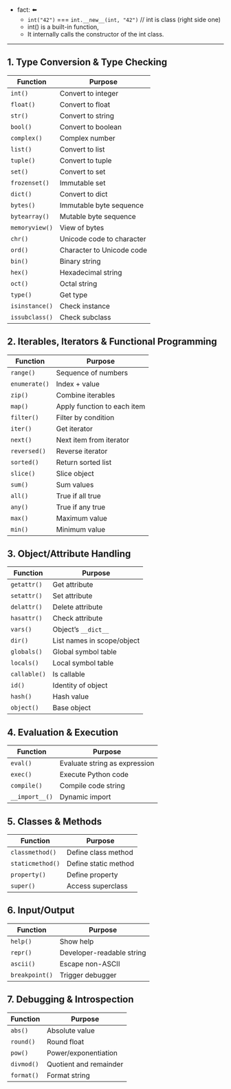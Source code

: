 - fact: ⬅️
    - `int("42")` === `int.__new__(int, "42")` // int is class (right side one)
    - int() is a built-in function,
    -  It internally calls the constructor of the int class.

---  
## 1. Type Conversion & Type Checking
| Function       | Purpose                   |
| -------------- | ------------------------- |
| `int()`        | Convert to integer        |
| `float()`      | Convert to float          |
| `str()`        | Convert to string         |
| `bool()`       | Convert to boolean        |
| `complex()`    | Complex number            |
| `list()`       | Convert to list           |
| `tuple()`      | Convert to tuple          |
| `set()`        | Convert to set            |
| `frozenset()`  | Immutable set             |
| `dict()`       | Convert to dict           |
| `bytes()`      | Immutable byte sequence   |
| `bytearray()`  | Mutable byte sequence     |
| `memoryview()` | View of bytes             |
| `chr()`        | Unicode code to character |
| `ord()`        | Character to Unicode code |
| `bin()`        | Binary string             |
| `hex()`        | Hexadecimal string        |
| `oct()`        | Octal string              |
| `type()`       | Get type                  |
| `isinstance()` | Check instance            |
| `issubclass()` | Check subclass            |

## 2. Iterables, Iterators & Functional Programming
| Function      | Purpose                     |
| ------------- | --------------------------- |
| `range()`     | Sequence of numbers         |
| `enumerate()` | Index + value               |
| `zip()`       | Combine iterables           |
| `map()`       | Apply function to each item |
| `filter()`    | Filter by condition         |
| `iter()`      | Get iterator                |
| `next()`      | Next item from iterator     |
| `reversed()`  | Reverse iterator            |
| `sorted()`    | Return sorted list          |
| `slice()`     | Slice object                |
| `sum()`       | Sum values                  |
| `all()`       | True if all true            |
| `any()`       | True if any true            |
| `max()`       | Maximum value               |
| `min()`       | Minimum value               |

## 3. Object/Attribute Handling
| Function     | Purpose                    |
| ------------ | -------------------------- |
| `getattr()`  | Get attribute              |
| `setattr()`  | Set attribute              |
| `delattr()`  | Delete attribute           |
| `hasattr()`  | Check attribute            |
| `vars()`     | Object’s `__dict__`        |
| `dir()`      | List names in scope/object |
| `globals()`  | Global symbol table        |
| `locals()`   | Local symbol table         |
| `callable()` | Is callable                |
| `id()`       | Identity of object         |
| `hash()`     | Hash value                 |
| `object()`   | Base object                |

## 4. Evaluation & Execution
| Function       | Purpose                       |
| -------------- | ----------------------------- |
| `eval()`       | Evaluate string as expression |
| `exec()`       | Execute Python code           |
| `compile()`    | Compile code string           |
| `__import__()` | Dynamic import                |

## 5. Classes & Methods
| Function         | Purpose              |
| ---------------- | -------------------- |
| `classmethod()`  | Define class method  |
| `staticmethod()` | Define static method |
| `property()`     | Define property      |
| `super()`        | Access superclass    |

## 6. Input/Output
| Function       | Purpose                   |
| -------------- | ------------------------- |
| `help()`       | Show help                 |
| `repr()`       | Developer-readable string |
| `ascii()`      | Escape non-ASCII          |
| `breakpoint()` | Trigger debugger          |


## 7. Debugging & Introspection
| Function   | Purpose                |
| ---------- | ---------------------- |
| `abs()`    | Absolute value         |
| `round()`  | Round float            |
| `pow()`    | Power/exponentiation   |
| `divmod()` | Quotient and remainder |
| `format()` | Format string          |
